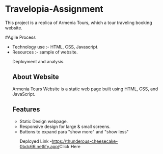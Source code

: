 # Travelopia-Assignment

<p>This project is a replica of Armenia Tours, which a tour traveling booking website.</P>

<span>#Agile Process</span>

<ul>
<li>Technology use :- HTML, CSS, Javascript. </li>
<li>Resources :-  sample of website. </li>

<p>Deployment
and analysis <p>
<h2>About Website </h2>
Armenia Tours Website is a static web page built using HTML, CSS, and JavaScript. 

<h2>Features </h2>
<ul>
<li>
Static Design webpage.</li>
<li>Responsive design for large & small screens.</li>
<li>Buttons to expand para "show more" and "show less" </li>

<a src="https://thunderous-cheesecake-0bdc66.netlify.app/"><span>Deployed Link -https://thunderous-cheesecake-0bdc66.netlify.app/</span>Click Here <a>